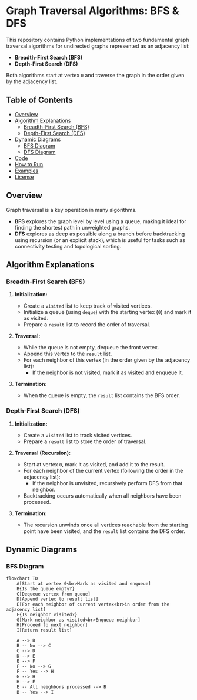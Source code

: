 # Graph Traversal Algorithms: BFS & DFS

This repository contains Python implementations of two fundamental graph traversal algorithms for undirected graphs represented as an adjacency list:
- **Breadth-First Search (BFS)**
- **Depth-First Search (DFS)**

Both algorithms start at vertex `0` and traverse the graph in the order given by the adjacency list.

## Table of Contents

- [Overview](#overview)
- [Algorithm Explanations](#algorithm-explanations)
  - [Breadth-First Search (BFS)](#breadth-first-search-bfs)
  - [Depth-First Search (DFS)](#depth-first-search-dfs)
- [Dynamic Diagrams](#dynamic-diagrams)
  - [BFS Diagram](#bfs-diagram)
  - [DFS Diagram](#dfs-diagram)
- [Code](#code)
- [How to Run](#how-to-run)
- [Examples](#examples)
- [License](#license)

## Overview

Graph traversal is a key operation in many algorithms.  
- **BFS** explores the graph level by level using a queue, making it ideal for finding the shortest path in unweighted graphs.  
- **DFS** explores as deep as possible along a branch before backtracking using recursion (or an explicit stack), which is useful for tasks such as connectivity testing and topological sorting.

## Algorithm Explanations

### Breadth-First Search (BFS)

1. **Initialization:**  
   - Create a `visited` list to keep track of visited vertices.
   - Initialize a queue (using `deque`) with the starting vertex (`0`) and mark it as visited.
   - Prepare a `result` list to record the order of traversal.

2. **Traversal:**  
   - While the queue is not empty, dequeue the front vertex.
   - Append this vertex to the `result` list.
   - For each neighbor of this vertex (in the order given by the adjacency list):
     - If the neighbor is not visited, mark it as visited and enqueue it.

3. **Termination:**  
   - When the queue is empty, the `result` list contains the BFS order.

### Depth-First Search (DFS)

1. **Initialization:**  
   - Create a `visited` list to track visited vertices.
   - Prepare a `result` list to store the order of traversal.

2. **Traversal (Recursion):**  
   - Start at vertex `0`, mark it as visited, and add it to the result.
   - For each neighbor of the current vertex (following the order in the adjacency list):
     - If the neighbor is unvisited, recursively perform DFS from that neighbor.
   - Backtracking occurs automatically when all neighbors have been processed.

3. **Termination:**  
   - The recursion unwinds once all vertices reachable from the starting point have been visited, and the `result` list contains the DFS order.

## Dynamic Diagrams

### BFS Diagram

```mermaid
flowchart TD
    A[Start at vertex 0<br>Mark as visited and enqueue]
    B{Is the queue empty?}
    C[Dequeue vertex from queue]
    D[Append vertex to result list]
    E[For each neighbor of current vertex<br>in order from the adjacency list]
    F{Is neighbor visited?}
    G[Mark neighbor as visited<br>Enqueue neighbor]
    H[Proceed to next neighbor]
    I[Return result list]

    A --> B
    B -- No --> C
    C --> D
    D --> E
    E --> F
    F -- No --> G
    F -- Yes --> H
    G --> H
    H --> E
    E -- All neighbors processed --> B
    B -- Yes --> I
